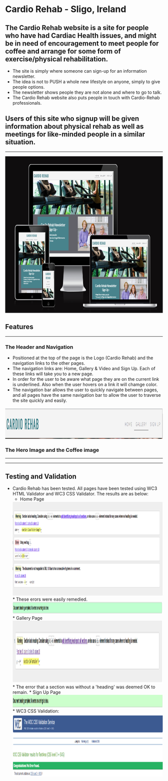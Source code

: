# Cardio Rehab - Sligo, Ireland

## The Cardio Rehab website is a site for people who have had Cardiac Health issues, and might be in need of encouragement to meet people for coffee and arrange for some form of exercise/physical rehabilitation.

- The site is simply where someone can sign-up for an information newsletter.
- The idea is not to PUSH a whole new lifestyle on anyone, simply to give people options.
- The newsletter shows people they are not alone and where to go to talk.
- The Cardio Rehab website also puts people in touch with Cardio-Rehab professionals.

## Users of this site who signup will be given information about physical rehab as well as meetings for like-minded people in a similar situation.
---
<img src="docs/ami-response.png" alt="Responsive image" width="100%" height="500">

## Features
---
### The Header and Navigation

* Positioned at the top of the page is the Logo (Cardio Rehab) and the  navigation links to the other pages.
* The navigation links are: Home, Gallery & Video and Sign Up. Each of these links will take you to a new page.
* In order for the user to be aware what page they are on the current link is underlined. Also when the user hovers on a link it will chamge color.
* The navigation bar allows the user to quickly navigate between pages, and all pages have the same navigation bar to allow the user to traverse the site quickly and easily.

<img src="docs/nav-bar.png" alt="Navigation image" width="100%" height="100">

### The Hero Image and the Coffee image

---
---
## Testing and Validation

* Cardio Rehab has been tested. All pages have been tested using WC3 HTML Validator and WC3 CSS Validator. The results are as below:
  * Home Page
  <img src="docs/index-errors.png" alt="Responsive image" width="100%" height="300">
      * These erors were easily remedied.
  <img src="docs/index-no-errors.png" alt="Responsive image" width="100%" height="40">
  * Gallery Page
  <img src="docs/gallery-html-errors.png" alt="Responsive image" width="100%" height="200">
      * The error that a section was without a 'heading' was deemed OK to remain.
  * Sign Up Page
  <img src="docs/signup-html.png" alt="Responsive image" width="100%" height="40">
  * WC3 CSS Validation:
  <img src="docs/css-validation.png" alt="Responsive image" width="100%" height="200">